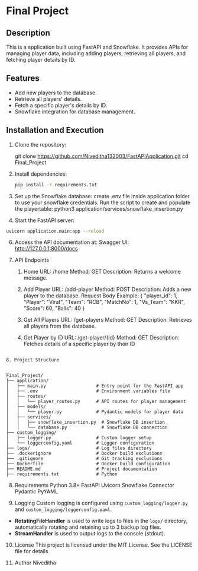


# Final Project

## Description
This is a application built using FastAPI and Snowflake. It provides APIs for managing player data, including adding players, retrieving all players, and fetching player details by ID.

## Features
- Add new players to the database.
- Retrieve all players' details.
- Fetch a specific player's details by ID.
- Snowflake integration for database management.

## Installation and Execution

1. Clone the repository:

   git clone https://github.com/Niveditha132003/FastAPIApplication.git
   cd Final_Project


2. Install dependencies:
   ```bash
   pip install -r requirements.txt
   ```


4. Set up the Snowflake database:
create .env file inside application folder to use your snowflake credentials.
Run the script to create and populate the playertable:
python3 application/services/snowflake_insertion.py


5. Start the FastAPI server:

```bash
uvicorn application.main:app --reload
```

6. Access the API documentation at:
Swagger UI: http://127.0.0.1:8000/docs


7. API Endpoints
      1. Home
         URL: /home
         Method: GET
         Description: Returns a welcome message.

      2. Add Player
         URL: /add-player
         Method: POST
         Description: Adds a new player to the database.
         Request Body Example:
         {
        "player_id": 1,
        "Player": "Virat",
        "Team": "RCB",
        "MatchNo": 1,
        "Vs_Team": "KKR",
        "Score": 60,
        "Balls": 40
          }


      3. Get All Players
         URL: /get-players
         Method: GET
         Description: Retrieves all players from the database.

      4. Get Player by ID
         URL: /get-player/{id}
         Method: GET
         Description: Fetches details of a specific player by their ID

```text

8. Project Structure


Final_Project/
├── application/
│   ├── main.py                   # Entry point for the FastAPI app
│   ├── .env                      # Environment variables file
│   ├── routes/
│   │   └── player_routes.py      # API routes for player management
│   ├── models/
│   │   └── player.py             # Pydantic models for player data
│   ├── services/
│   │   ├── snowflake_insertion.py  # Snowflake DB insertion
│   │   └── database.py             # Snowflake DB connection
├── custom_logging/
│   ├── logger.py                 # Custom logger setup
│   └── loggerconfig.yaml         # Logger configuration
├── logs/                         # Log files directory
├── .dockerignore                 # Docker build exclusions
├── .gitignore                    # Git tracking exclusions
├── Dockerfile                    # Docker build configuration
├── README.md                     # Project documentation
├── requirements.txt              # Python 
```





8. Requirements
Python 3.8+
FastAPI
Uvicorn
Snowflake Connector
Pydantic
PyYAML


9. Logging
Custom logging is configured using `custom_logging/logger.py` and `custom_logging/loggerconfig.yaml`.  
- **RotatingFileHandler** is used to write logs to files in the `logs/` directory, automatically rotating and retaining up to 3 backup log files.
- **StreamHandler** is used to output logs to the console (stdout).


10. License
This project is licensed under the MIT License. See the LICENSE file for details


11. Author
Niveditha
        






